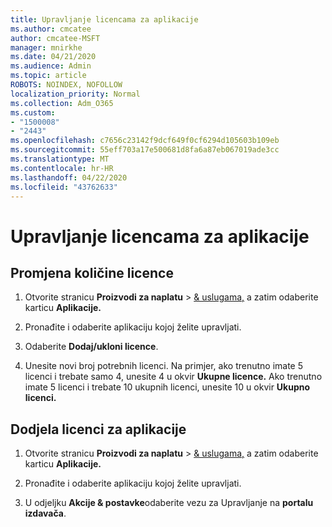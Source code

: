 ```yaml
---
title: Upravljanje licencama za aplikacije
ms.author: cmcatee
author: cmcatee-MSFT
manager: mnirkhe
ms.date: 04/21/2020
ms.audience: Admin
ms.topic: article
ROBOTS: NOINDEX, NOFOLLOW
localization_priority: Normal
ms.collection: Adm_O365
ms.custom:
- "1500008"
- "2443"
ms.openlocfilehash: c7656c23142f9dcf649f0cf6294d105603b109eb
ms.sourcegitcommit: 55eff703a17e500681d8fa6a87eb067019ade3cc
ms.translationtype: MT
ms.contentlocale: hr-HR
ms.lasthandoff: 04/22/2020
ms.locfileid: "43762633"
---
```

# <a name="manage-app-licenses"></a>Upravljanje licencama za aplikacije

## <a name="to-change-license-quantity"></a>Promjena količine licence

1. Otvorite stranicu **Proizvodi za naplatu** > [& uslugama,](https://go.microsoft.com/fwlink/p/?linkid=842054) a zatim odaberite karticu **Aplikacije.**

2. Pronađite i odaberite aplikaciju kojoj želite upravljati.  

3. Odaberite **Dodaj/ukloni licence**.

4. Unesite novi broj potrebnih licenci. Na primjer, ako trenutno imate 5 licenci i trebate samo 4, unesite 4 u okvir **Ukupne licence.** Ako trenutno imate 5 licenci i trebate 10 ukupnih licenci, unesite 10 u okvir **Ukupno licenci.**

## <a name="to-assign-app-licenses"></a>Dodjela licenci za aplikacije

1. Otvorite stranicu **Proizvodi za naplatu** > [& uslugama,](https://go.microsoft.com/fwlink/p/?linkid=842054) a zatim odaberite karticu **Aplikacije.**

2. Pronađite i odaberite aplikaciju kojoj želite upravljati.  

3. U odjeljku **Akcije & postavke**odaberite vezu za Upravljanje na **portalu izdavača**.